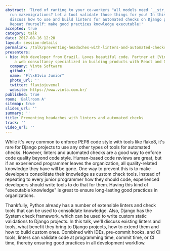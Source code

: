 ```yaml
---
abstract: 'Tired of ranting to your co-workers "all models need `__str__`"? Or to
  run makemigrations? Let a tool validate those things for you! In this talk, we''ll
  discuss how to use and build linters for automated checks on Django projects. Don''t
  Repeat Yourself: make good practices knowledge executable!'
accepted: true
category: talk
date: 2017-08-16 12:20
layout: session-details
permalink: /talk/preventing-headaches-with-linters-and-automated-checks/
presenters:
- bio: Web developer from Brazil. Loves beautiful code. Partner at [Vinta](https://www.vinta.com.br/),
    a web consultancy specialized in building products with React and Django.
  company: Vinta Software
  github: ''
  name: "Fl\xE1vio Junior"
  photo_url: ''
  twitter: flaviojuvenal
  website: https://www.vinta.com.br/
published: true
room: 'Ballroom A'
sitemap: true
slides_url: ''
summary: ''
title: Preventing headaches with linters and automated checks
track: ''
video_url: ''
---
```


While it's very common to enforce PEP8 code style with tools like flake8, it's rare for Django projects to use any other types of tools for automated checks. However, linters and automated checks are a good way to enforce code quality beyond code style. Human-based code reviews are great, but if an experienced programmer leaves the organization, all quality-related knowledge they have will be gone. One way to prevent this is to make developers consolidate their knowledge as custom check tools. Instead of repeating to every junior programmer how they should code, experienced developers should write tools to do that for them. Having this kind of "executable knowledge" is great to ensure long-lasting good practices in organizations.

Thankfully, Python already has a number of extensible linters and check tools that can be used to consolidate knowledge. Also, Django has the System check framework, which can be used to write custom static validations to Django projects. In this talk, we'll discuss existing linters and tools, what benefit they bring to Django projects, how to extend them and how to build custom ones. Combined with IDEs, pre-commit hooks, and CI tools, linters can validate code at programming time, commit time, or CI time, thereby ensuring good practices in all development workflow.
